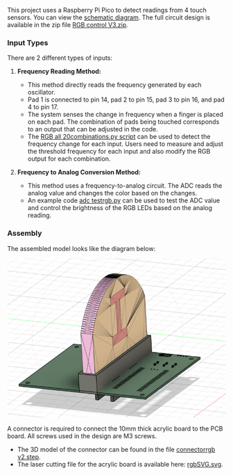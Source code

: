 This project uses a Raspberry Pi Pico to detect readings from 4 touch sensors. You can view the [schematic diagram](RGBsch.pdf). The full circuit design is available in the zip file [RGB control V3.zip](RGB%20control%20V3.zip).

### Input Types

There are 2 different types of inputs:

1. **Frequency Reading Method:**
   - This method directly reads the frequency generated by each oscillator.
   - Pad 1 is connected to pin 14, pad 2 to pin 15, pad 3 to pin 16, and pad 4 to pin 17.
   - The system senses the change in frequency when a finger is placed on each pad. The combination of pads being touched corresponds to an output that can be adjusted in the code.
   - The [RGB all 20combinations.py script](RGB%20all%20combinations.py) can be used to detect the frequency change for each input. Users need to measure and adjust the threshold frequency for each input and also modify the RGB output for each combination.

2. **Frequency to Analog Conversion Method:**
   - This method uses a frequency-to-analog circuit. The ADC reads the analog value and changes the color based on the changes.
   - An example code [adc testrgb.py](adc%20testrgb.py) can be used to test the ADC value and control the brightness of the RGB LEDs based on the analog reading.

### Assembly

The assembled model looks like the diagram below:

![Assemble](Assemble%20design.png)

A connector is required to connect the 10mm thick acrylic board to the PCB board. All screws used in the design are M3 screws.

- The 3D model of the connector can be found in the file [connectorrgb v2.step](connectorrgb%20v2.step).
- The laser cutting file for the acrylic board is available here: [rgbSVG.svg](rgbSVG.svg).
